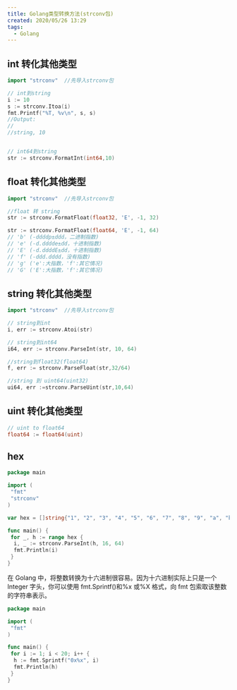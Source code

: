 ```yaml
---
title: Golang类型转换方法(strconv包)
created: 2020/05/26 13:29
tags:
  - Golang
---
```


## int 转化其他类型

```go
import "strconv"  //先导入strconv包

// int到string
i := 10
s := strconv.Itoa(i)
fmt.Printf("%T, %v\n", s, s)
//Output:
//
//string, 10


// int64到string
str := strconv.FormatInt(int64,10)
```

## float 转化其他类型

```go
import "strconv"  //先导入strconv包

//float 转 string
str := strconv.FormatFloat(float32, 'E', -1, 32)

str := strconv.FormatFloat(float64, 'E', -1, 64)
// 'b' (-ddddp±ddd，二进制指数)
// 'e' (-d.dddde±dd，十进制指数)
// 'E' (-d.ddddE±dd，十进制指数)
// 'f' (-ddd.dddd，没有指数)
// 'g' ('e':大指数，'f':其它情况)
// 'G' ('E':大指数，'f':其它情况)
```

## string 转化其他类型

```go
import "strconv"  //先导入strconv包

// string到int
i, err := strconv.Atoi(str)

// string到int64
i64, err := strconv.ParseInt(str, 10, 64)

//string到float32(float64)
f, err := strconv.ParseFloat(str,32/64)

//string 到 uint64(uint32)
ui64, err :=strconv.ParseUint(str,10,64)
```

## uint 转化其他类型

```go
// uint to float64
float64 := float64(uint)
```

## hex

```go
package main

import (
 "fmt"
 "strconv"
)

var hex = []string{"1", "2", "3", "4", "5", "6", "7", "8", "9", "a", "b", "c", "d", "e", "f", "10", "11", "12", "13"}

func main() {
 for _, h := range hex {
  i, _ := strconv.ParseInt(h, 16, 64)
  fmt.Println(i)
 }
}
```

在 Golang 中，将整数转换为十六进制很容易。因为十六进制实际上只是一个 Integer 字头，你可以使用 fmt.Sprintf()和%x 或%X 格式，向 fmt 包索取该整数的字符串表示。

```go
package main

import (
 "fmt"
)

func main() {
 for i := 1; i < 20; i++ {
  h := fmt.Sprintf("0x%x", i)
  fmt.Println(h)
 }
}
```
